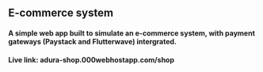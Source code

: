 

## E-commerce system

#### A simple web app built to simulate an e-commerce system, with payment gateways (Paystack and Flutterwave) intergrated. 
#### Live link: adura-shop.000webhostapp.com/shop

